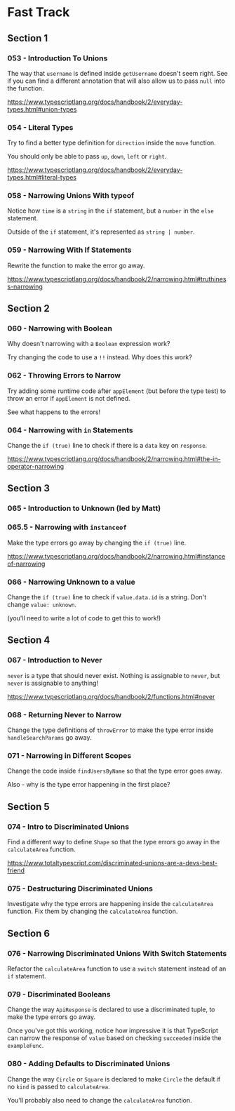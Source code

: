 # Fast Track

## Section 1

### 053 - Introduction To Unions

The way that `username` is defined inside `getUsername` doesn't seem right. See if you can find a different annotation that will also allow us to pass `null` into the function.

https://www.typescriptlang.org/docs/handbook/2/everyday-types.html#union-types

### 054 - Literal Types

Try to find a better type definition for `direction` inside the `move` function.

You should only be able to pass `up`, `down`, `left` or `right`.

https://www.typescriptlang.org/docs/handbook/2/everyday-types.html#literal-types

### 058 - Narrowing Unions With typeof

Notice how `time` is a `string` in the `if` statement, but a `number` in the `else` statement.

Outside of the `if` statement, it's represented as `string | number`.

### 059 - Narrowing With If Statements

Rewrite the function to make the error go away.

https://www.typescriptlang.org/docs/handbook/2/narrowing.html#truthiness-narrowing

## Section 2

### 060 - Narrowing with Boolean

Why doesn't narrowing with a `Boolean` expression work?

Try changing the code to use a `!!` instead. Why does this work?

### 062 - Throwing Errors to Narrow

Try adding some runtime code after `appElement` (but before the type test) to throw an error if `appElement` is not defined.

See what happens to the errors!

### 064 - Narrowing with `in` Statements

Change the `if (true)` line to check if there is a `data` key on `response`.

https://www.typescriptlang.org/docs/handbook/2/narrowing.html#the-in-operator-narrowing

## Section 3

### 065 - Introduction to Unknown (led by Matt)

### 065.5 - Narrowing with `instanceof`

Make the type errors go away by changing the `if (true)` line.

https://www.typescriptlang.org/docs/handbook/2/narrowing.html#instanceof-narrowing

### 066 - Narrowing Unknown to a value

Change the `if (true)` line to check if `value.data.id` is a string. Don't change `value: unknown`.

(you'll need to write a lot of code to get this to work!)

## Section 4

### 067 - Introduction to Never

`never` is a type that should never exist. Nothing is assignable to `never`, but `never` is assignable to anything!

https://www.typescriptlang.org/docs/handbook/2/functions.html#never

### 068 - Returning Never to Narrow

Change the type definitions of `throwError` to make the type error inside `handleSearchParams` go away.

### 071 - Narrowing in Different Scopes

Change the code inside `findUsersByName` so that the type error goes away.

Also - why is the type error happening in the first place?

## Section 5

### 074 - Intro to Discriminated Unions

Find a different way to define `Shape` so that the type errors go away in the `calculateArea` function.

https://www.totaltypescript.com/discriminated-unions-are-a-devs-best-friend

### 075 - Destructuring Discriminated Unions

Investigate why the type errors are happening inside the `calculateArea` function. Fix them by changing the `calculateArea` function.

## Section 6

### 076 - Narrowing Discriminated Unions With Switch Statements

Refactor the `calculateArea` function to use a `switch` statement instead of an `if` statement.

### 079 - Discriminated Booleans

Change the way `ApiResponse` is declared to use a discriminated tuple, to make the type errors go away.

Once you've got this working, notice how impressive it is that TypeScript can narrow the response of `value` based on checking `succeeded` inside the `exampleFunc`.

### 080 - Adding Defaults to Discriminated Unions

Change the way `Circle` or `Square` is declared to make `Circle` the default if no `kind` is passed to `calculateArea`.

You'll probably also need to change the `calculateArea` function.
